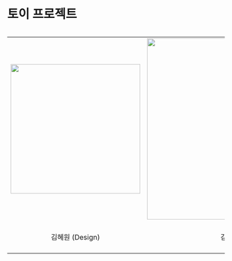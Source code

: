 # 토이 프로젝트

<table align="left">
  <tr>
    <td align="center"><a href="https://github.com/hynnk0"><img src=https://avatars.githubusercontent.com/u/80658359?v=4 width=300/></td>
    <td align="center"><a href="https://github.com/jaqwe2301"><img src=https://avatars.githubusercontent.com/u/42240254?v=4 width=420/></td>
    <td align="center"><a href="https://github.com/jinyunnam1943"><img src=https://avatars.githubusercontent.com/u/132261348?v=4/></td>
    <td align="center"><a href="https://github.com/Yoonjit"><img src=https://avatars.githubusercontent.com/u/71868045?v=4 width=420/></td>
    <td align="center"><a href="https://github.com/hwonnn"><img src=https://avatars.githubusercontent.com/u/80872225?v=4 width=420/></td>
    <td align="center"><a href="https://github.com/nueog2"><img src=https://avatars.githubusercontent.com/u/132263414?v=4 width=420/></td>
  </tr>
  <tr>
    <td align="center">김혜원 (Design)</td>
    <td align="center">김민혁 (FE)</td>
    <td align="center">남윤진 (FE)</td>
    <td align="center">윤지수 (FE)</td>
    <td align="center">박혜원 (BE)</td>
    <td align="center">전고은 (BE)</td>
  </tr>
</table>

